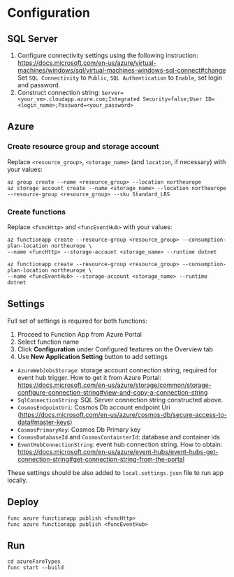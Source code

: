 # Configuration
## SQL Server

1. Configure connectivity settings using the following instruction: https://docs.microsoft.com/en-us/azure/virtual-machines/windows/sql/virtual-machines-windows-sql-connect#change Set `SQL Connectivity` to `Public`, `SQL Authentication` to `Enable`, set login and password. 
2. Construct connection string: `Server=<your_vm>.cloudapp.azure.com;Integrated Security=false;User ID=<login_name>;Password=<your_password>`

## Azure
### Create resource group and storage account

Replace `<resource_group>`, `<storage_name>` (and `location`, if necessary) with your values: 

    az group create --name <resource_group> --location northeurope
    az storage account create --name <storage_name> --location northeurope --resource-group <resource_group> --sku Standard_LRS
    
### Create functions

Replace `<funcHttp>` and `<funcEventHub>` with your values:

    az functionapp create --resource-group <resource_group> --consumption-plan-location northeurope \
    --name <funcHttp> --storage-account <storage_name> --runtime dotnet

    az functionapp create --resource-group <resource_group> --consumption-plan-location northeurope \
    --name <funcEventHub> --storage-account <storage_name> --runtime dotnet

## Settings

Full set of settings is required for both functions:

1. Proceed to Function App from Azure Portal
2. Select function name
3. Click **Configuration** under Configured features on the Overview tab
4. Use **New Application Setting** button to add settings

* `AzureWebJobsStorage`: storage account connection string, required for event hub trigger. How to get it from Azure Portal: https://docs.microsoft.com/en-us/azure/storage/common/storage-configure-connection-string#view-and-copy-a-connection-string
* `SqlConnectionString`: SQL Server connection string constructed above.
* `CosmosEndpointUri`: Cosmos Db account endpoint Uri (https://docs.microsoft.com/en-us/azure/cosmos-db/secure-access-to-data#master-keys)
* `CosmosPrimaryKey`: Cosmos Db Primary key
* `CosmosDatabaseId` and `CosmosContainterId`: database and container ids
* `EventHubConnectionString`: event hub connection string. How to obtain: https://docs.microsoft.com/en-us/azure/event-hubs/event-hubs-get-connection-string#get-connection-string-from-the-portal

These settings should be also added to `local.settings.json` file to run app locally.

## Deploy

```
func azure functionapp publish <funcHttp>
func azure functionapp publish <funcEventHub>
```

## Run

    cd azureFareTypes
    func start --build
